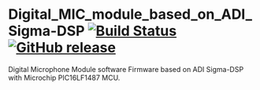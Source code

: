 # Digital_MIC_module_based_on_ADI_Sigma-DSP [![Build Status](https://travis-ci.com/luvinland/Digital_MIC_module_based_on_ADI_Sigma-DSP.svg?branch=master)](https://travis-ci.com/luvinland/Digital_MIC_module_based_on_ADI_Sigma-DSP) [![GitHub release](https://img.shields.io/github/release/luvinland/Digital_MIC_module_based_on_ADI_Sigma-DSP.svg)](https://github.com/luvinland/Digital_MIC_module_based_on_ADI_Sigma-DSP/releases)
Digital Microphone Module software Firmware based on ADI Sigma-DSP with Microchip PIC16LF1487 MCU.
